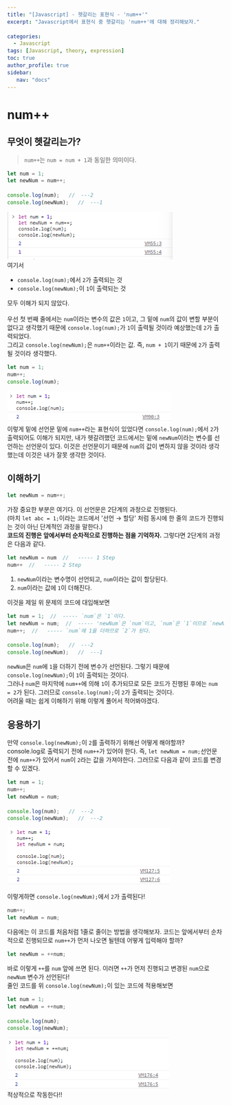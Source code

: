 ```yaml
---
title: "[Javascript] - 헷갈리는 표현식 - 'num++'"
excerpt: "Javascript에서 표현식 중 헷갈리는 'num++'에 대해 정리해보자."

categories: 
  - Javascript
tags: [Javascript, theory, expression]
toc: true
author_profile: true 
sidebar:
   nav: "docs"
---
```


# num++

## 무엇이 헷갈리는가?
> `num++`는 `num = num + 1`과 동일한 의미이다.

```javascript
let num = 1;
let newNum = num++;

console.log(num);   //  ---2
console.log(newNum);   //  ---1
```
<img src="/assets/images/20221024/expression1.png"> <br> 여기서
-  `console.log(num);`에서 `2`가 출력되는 것
-  `console.log(newNum);`이 `1`이 출력되는 것 

모두 이해가 되지 않았다. <br><br> 우선 첫 번째 줄에서는 `num`이라는 변수의 값은 `1`이고, 그 밑에 `num`의 값이 변할 부분이 없다고 생각했기 때문에 `console.log(num);`가 `1`이 출력될 것이라 예상했는데 `2`가 출력되었다. <br> 그리고 `console.log(newNum);`은 `num++`이라는 값. 즉, `num + 1`이기 때문에 `2`가 출력될 것이라 생각했다.
```javascript
let num = 1;
num++;
console.log(num);
```
<img src="/assets/images/20221024/expression2.png"> <br>
이렇게 밑에 선언문 밑에 `num++`라는 표현식이 있었다면 `console.log(num);`에서 `2`가 출력되어도 이해가 되지만, 내가 헷갈려했던 코드에서는 밑에 `newNum`이라는 변수를 선언하는 선언문이 있다. 이것은 선언문이기 때문에 `num`의 값이 변하지 않을 것이라 생각했는데 이것은 내가 잘못 생각한 것이다.

## 이해하기
```javascript
let newNum = num++;
```
가장 중요한 부분은 여기다. 이 선언문은 2단계의 과정으로 진행된다. <br> (마치 `let abc = 1;`이라는 코드에서 '선언 → 할당' 처럼 동시에 한 줄의 코드가 진행되는 것이 아닌 단계적인 과정을 말한다.) <br> **코드의 진행은 앞에서부터 순차적으로 진행하는 점을 기억하자.** 그렇다면 2단계의 과정은 다음과 같다.
```javascript
let newNum = num  //   ----- 1 Step
num++  //   ----- 2 Step
```
1. `newNum`이라는 변수명이 선언되고, `num`이라는 값이 할당된다.
2. `num`이라는 값에 `1`이 더해진다.

이것을 제일 위 문제의 코드에 대입해보면
```javascript
let num = 1;  //  ----- `num`은 `1`이다.
let newNum = num;  //  ----- 'newNum`은 `num`이고, `num`은 `1`이므로 `newNum`은 `1`이다.
num++;  //   ----- `num`에 1을 더하므로 `2`가 된다.

console.log(num);   //  ---2
console.log(newNum);   //  ---1
```
`newNum`은 `num`에 `1`을 더하기 전에 변수가 선언된다. 그렇기 때문에 `console.log(newNum);`이 `1`이 출력되는 것이다. <br> 그러나 `num`은 마지막에 `num++`에 의해 `1`이 추가되므로 모든 코드가 진행된 후에는 `num = 2`가 된다. 그러므로 `console.log(num);`이 `2`가 출력되는 것이다. <br>어려울 때는 쉽게 이해하기 위해 이렇게 풀어서 적어봐야겠다.

## 응용하기
만약 `console.log(newNum);`이 `2`를 출력하기 위해선 어떻게 해야할까? <br>
console.log로 출력되기 전에 `num++`가 있어야 한다. 즉, `let newNum = num;`선언문 전에 `num++`가 있어서 `num`이 `2`라는 값을 가져야한다. 그러므로 다음과 같이 코드를 변경할 수 있겠다.
```javascript
let num = 1;
num++;
let newNum = num;

console.log(num);   //  ---2
console.log(newNum);   //  ---2
```
<img src="/assets/images/20221024/expression3.png"> <br>

이렇게하면 `console.log(newNum);`에서 `2`가 출력된다!
```javascript
num++;
let newNum = num;
```
다음에는 이 코드를 처음처럼 1줄로 줄이는 방법을 생각해보자. 코드는 앞에서부터 순차적으로 진행되므로 `num++`가 먼저 나오면 될텐데 어떻게 입력해야 할까?
```javascript
let newNum = ++num;
```
바로 이렇게 `++`를 `num` 앞에 쓰면 된다. 이러면 `++`가 먼저 진행되고 변경된 `num`으로 `newNum` 변수가 선언된다! <br> 줄인 코드를 위 `console.log(newNum);`이 있는 코드에 적용해보면
```javascript
let num = 1;
let newNum = ++num;

console.log(num);
console.log(newNum);
```
<img src="/assets/images/20221024/expression4.png"> <br> 적상적으로 작동한다!!

